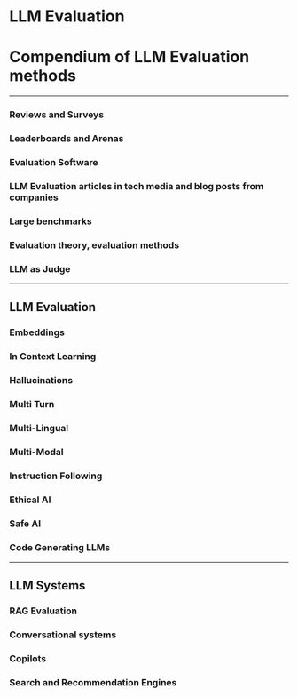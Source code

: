 # LLM Evaluation
# Compendium of LLM Evaluation methods

---
### Reviews and Surveys

### Leaderboards and Arenas

### Evaluation Software

### LLM Evaluation articles in tech media and blog posts from companies

### Large benchmarks

### Evaluation theory, evaluation methods
### LLM as Judge
---
## LLM Evaluation
### Embeddings
### In Context Learning
### Hallucinations
### Multi Turn
### Multi-Lingual
### Multi-Modal
### Instruction Following
### Ethical AI
### Safe AI
### Code Generating LLMs


---

## LLM Systems
### RAG Evaluation
### Conversational systems
### Copilots
### Search and Recommendation Engines


